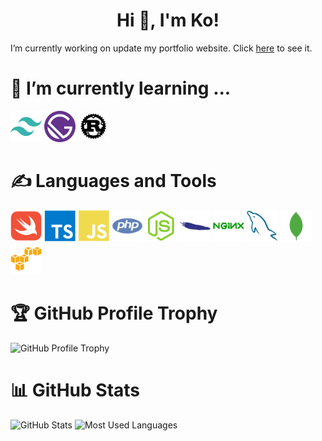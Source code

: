 <!--
### Hi there 👋
**Ko1103/Ko1103** is a ✨ _special_ ✨ repository because its `README.md` (this file) appears on your GitHub profile.

Here are some ideas to get you started:

- 🔭 I’m currently working on ...
- 🌱 I’m currently learning ...
- 👯 I’m looking to collaborate on ...
- 🤔 I’m looking for help with ...
- 💬 Ask me about ...
- 📫 How to reach me: ...
- 😄 Pronouns: ...
- ⚡ Fun fact: ...
-->

<h1 align="center"> Hi 👋, I'm Ko! </h1>

<p>I’m currently working on update my portfolio website. Click <a href="https://ko-yamaura.com" target="_blank" rel="noopener noreferrer">here</a> to see it.</p>

<h1>🌱 I’m currently learning ... </h1>
<a href="https://tailwindcss.com" target="_blank" rel="noopener noreferrer"> <img src="https://raw.githubusercontent.com/devicons/devicon/master/icons/tailwindcss/tailwindcss-plain.svg" alt="tailwindcss" width="50" height="50"></a>
<a href="https://www.gatsbyjs.com" target="_blank" rel="noopener noreferrer"> <img src="https://raw.githubusercontent.com/devicons/devicon/master/icons/gatsby/gatsby-plain.svg" alt="gatsby" width="50" height="50"></a>
<a href="https://www.rust-lang.org" target="_blank" rel="noopener noreferrer"> <img src="https://raw.githubusercontent.com/devicons/devicon/master/icons/rust/rust-plain.svg" alt="rust" width="50" height="50"></a>

<h1>✍️ Languages and Tools</h1>
<a href="https://developer.apple.com/swift" target="_blank" rel="noopener noreferrer"> <img src="https://raw.githubusercontent.com/devicons/devicon/master/icons/swift/swift-original.svg" alt="swift" width="50" height="50"></a>
<a href="https://www.typescriptlang.org" target="_blank" rel="noopener noreferrer"> <img src="https://raw.githubusercontent.com/devicons/devicon/master/icons/typescript/typescript-plain.svg" alt="typescript" width="50" height="50"></a>
<a href="https://developer.mozilla.org/en-US/docs/Web/JavaScript" target="_blank" rel="noopener noreferrer"> <img src="https://raw.githubusercontent.com/devicons/devicon/master/icons/javascript/javascript-plain.svg" alt="javascript" width="50" height="50"></a>
<a href="https://www.php.net" target="_blank" rel="noopener noreferrer"> <img src="https://raw.githubusercontent.com/devicons/devicon/master/icons/php/php-plain.svg" alt="php" width="50" height="50"></a>
<a href="https://nodejs.org/en" target="_blank" rel="noopener noreferrer"> <img src="https://raw.githubusercontent.com/devicons/devicon/master/icons/nodejs/nodejs-plain.svg" alt="nodejs" width="50" height="50"></a>
<a href="https://httpd.apache.org" target="_blank" rel="noopener noreferrer"> <img src="https://raw.githubusercontent.com/devicons/devicon/master/icons/apache/apache-plain.svg" alt="apache" width="50" height="50"></a>
<a href="https://www.nginx.com" target="_blank" rel="noopener noreferrer"> <img src="https://raw.githubusercontent.com/devicons/devicon/master/icons/nginx/nginx-original.svg" alt="nginx" width="50" height="50"></a>
<a href="https://www.mysql.com" target="_blank" rel="noopener noreferrer"> <img src="https://raw.githubusercontent.com/devicons/devicon/master/icons/mysql/mysql-plain.svg" alt="mysql" width="50" height="50"></a>
<a href="https://www.mongodb.com" target="_blank" rel="noopener noreferrer"> <img src="https://raw.githubusercontent.com/devicons/devicon/master/icons/mongodb/mongodb-plain.svg" alt="mongodb" width="50" height="50"></a>
<a href="https://aws.amazon.com/" target="_blank" rel="noopener noreferrer"> <img src="https://raw.githubusercontent.com/devicons/devicon/master/icons/amazonwebservices/amazonwebservices-original.svg" alt="amazonwebservice" width="50" height="50"></a>

<h1>🏆 GitHub Profile Trophy</h1>
<img src="https://github-profile-trophy.vercel.app/?username=Ko1103&theme=onedark" alt="GitHub Profile Trophy">


<h1>📊 GitHub Stats</h1>
<img src="https://github-readme-stats.vercel.app/api?username=Ko1103&count_private=true&include_all_commits=true" alt="GitHub Stats">
<img src="https://github-readme-stats.vercel.app/api/top-langs/?username=Ko1103&layout=compact" alt="Most Used Languages">
